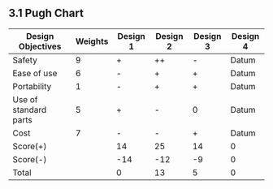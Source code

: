 
## 3.1 Pugh Chart

|Design Objectives|Weights|Design 1|Design 2|Design 3|Design 4|
|-----------------|------|--------|--------|--------|--------|
|Safety|9 | +|++|-|Datum|
|Ease of use| 6|- |+|+| Datum|
|Portability| 1|-|+|+|Datum |
|Use of standard parts|5 |+|-|0| Datum|
|Cost| 7|-|-|+|Datum|
|Score(+)| |14| 25|14 | 0|
|Score(-)| |-14|-12|-9| 0|
|Total| |0|13|5| 0|

